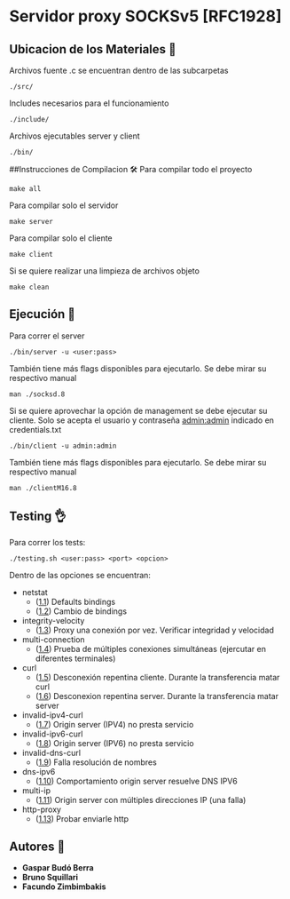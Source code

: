 # Servidor proxy SOCKSv5 [RFC1928] 

## Ubicacion de los Materiales 🧭
Archivos fuente .c se encuentran dentro de las subcarpetas
```
./src/
```
Includes necesarios para el funcionamiento
```
./include/
```
Archivos ejecutables server y client
```
./bin/
```

##Instrucciones de Compilacion 🛠️
Para compilar todo el proyecto
```
make all
```
Para compilar solo el servidor
```
make server
```
Para compilar solo el cliente
```
make client
```
Si se quiere realizar una limpieza de archivos objeto
```
make clean
```

## Ejecución 🚀
Para correr el server
```
./bin/server -u <user:pass>
```
También tiene más flags disponibles para ejecutarlo.
Se debe mirar su respectivo manual
```
man ./socksd.8
```

Si se quiere aprovechar la opción de management se debe ejecutar su cliente. 
Solo se acepta el usuario y contraseña <ins>admin:admin</ins> indicado en credentials.txt
```
./bin/client -u admin:admin
```
También tiene más flags disponibles para ejecutarlo.
Se debe mirar su respectivo manual
```
man ./clientM16.8
```

## Testing 👌
Para correr los tests:
```
./testing.sh <user:pass> <port> <opcion>
```
Dentro de las opciones se encuentran:

- netstat 
  - (<ins>1.1</ins>)  Defaults bindings 
  - (<ins>1.2</ins>)  Cambio de bindings
- integrity-velocity
  - (<ins>1.3</ins>)  Proxy una conexión por vez. Verificar integridad y velocidad
- multi-connection 
  - (<ins>1.4</ins>)  Prueba de múltiples conexiones simultáneas (ejercutar en diferentes terminales)
- curl
  - (<ins>1.5</ins>)  Desconexión repentina cliente. Durante la transferencia matar curl
  - (<ins>1.6</ins>)  Desconexion repentina server. Durante la transferencia matar server
- invalid-ipv4-curl
  - (<ins>1.7</ins>)  Origin server (IPV4) no presta servicio
- invalid-ipv6-curl
  - (<ins>1.8</ins>)  Origin server (IPV6) no presta servicio
- invalid-dns-curl 
  - (<ins>1.9</ins>)  Falla resolución de nombres
- dns-ipv6 
  - (<ins>1.10</ins>)  Comportamiento origin server resuelve DNS IPV6
- multi-ip 
  - (<ins>1.11</ins>) Origin server con múltiples direcciones IP (una falla)
- http-proxy 
  - (<ins>1.13</ins>)  Probar enviarle http




## Autores 💭
* **Gaspar Budó Berra**
* **Bruno Squillari**
* **Facundo Zimbimbakis**
